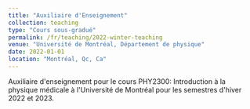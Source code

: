```yaml
---
title: "Auxiliaire d'Enseignement"
collection: teaching
type: "Cours sous-gradué"
permalink: /fr/teaching/2022-winter-teaching
venue: "Université de Montréal, Département de physique"
date: 2022-01-01
location: "Montréal, Qc, Ca"
---
```

Auxiliaire d'enseignement pour le cours PHY2300: Introduction à la physique médicale à l'Université de Montréal pour les semestres d'hiver 2022 et 2023.